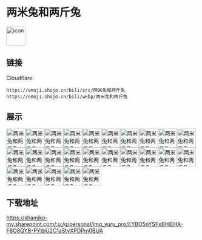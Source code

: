 # 两米兔和两斤兔
<img src="https://emoji.shojo.cn/bili/src/两米兔和两斤兔/icon.png" width="50" height="50" alt="icon">

## 链接
Cloudflare:
```
https://emoji.shojo.cn/bili/src/两米兔和两斤兔
https://emoji.shojo.cn/bili/webp/两米兔和两斤兔
```
## 展示
<img src="https://emoji.shojo.cn/bili/src/两米兔和两斤兔/两米兔和两斤兔-走了.png" width="50" height="50" alt="两米兔和两斤兔-走了"><img src="https://emoji.shojo.cn/bili/src/两米兔和两斤兔/两米兔和两斤兔-恰柠檬.png" width="50" height="50" alt="两米兔和两斤兔-恰柠檬"><img src="https://emoji.shojo.cn/bili/src/两米兔和两斤兔/两米兔和两斤兔-发抖.png" width="50" height="50" alt="两米兔和两斤兔-发抖"><img src="https://emoji.shojo.cn/bili/src/两米兔和两斤兔/两米兔和两斤兔-吐血.png" width="50" height="50" alt="两米兔和两斤兔-吐血"><img src="https://emoji.shojo.cn/bili/src/两米兔和两斤兔/两米兔和两斤兔-点赞.png" width="50" height="50" alt="两米兔和两斤兔-点赞"><img src="https://emoji.shojo.cn/bili/src/两米兔和两斤兔/两米兔和两斤兔-开心.png" width="50" height="50" alt="两米兔和两斤兔-开心"><img src="https://emoji.shojo.cn/bili/src/两米兔和两斤兔/两米兔和两斤兔-行吧.png" width="50" height="50" alt="两米兔和两斤兔-行吧"><img src="https://emoji.shojo.cn/bili/src/两米兔和两斤兔/两米兔和两斤兔-爱你.png" width="50" height="50" alt="两米兔和两斤兔-爱你"><img src="https://emoji.shojo.cn/bili/src/两米兔和两斤兔/两米兔和两斤兔-咕咕.png" width="50" height="50" alt="两米兔和两斤兔-咕咕"><img src="https://emoji.shojo.cn/bili/src/两米兔和两斤兔/两米兔和两斤兔-期待.png" width="50" height="50" alt="两米兔和两斤兔-期待"><img src="https://emoji.shojo.cn/bili/src/两米兔和两斤兔/两米兔和两斤兔-震惊.png" width="50" height="50" alt="两米兔和两斤兔-震惊"><img src="https://emoji.shojo.cn/bili/src/两米兔和两斤兔/两米兔和两斤兔-送花.png" width="50" height="50" alt="两米兔和两斤兔-送花"><img src="https://emoji.shojo.cn/bili/src/两米兔和两斤兔/两米兔和两斤兔-我好菜啊.png" width="50" height="50" alt="两米兔和两斤兔-我好菜啊"><img src="https://emoji.shojo.cn/bili/src/两米兔和两斤兔/两米兔和两斤兔-疑问.png" width="50" height="50" alt="两米兔和两斤兔-疑问"><img src="https://emoji.shojo.cn/bili/src/两米兔和两斤兔/两米兔和两斤兔-你说什么.png" width="50" height="50" alt="两米兔和两斤兔-你说什么"><img src="https://emoji.shojo.cn/bili/src/两米兔和两斤兔/两米兔和两斤兔-自闭.png" width="50" height="50" alt="两米兔和两斤兔-自闭"><img src="https://emoji.shojo.cn/bili/src/两米兔和两斤兔/两米兔和两斤兔-无语.png" width="50" height="50" alt="两米兔和两斤兔-无语"><img src="https://emoji.shojo.cn/bili/src/两米兔和两斤兔/两米兔和两斤兔-可.png" width="50" height="50" alt="两米兔和两斤兔-可"><img src="https://emoji.shojo.cn/bili/src/两米兔和两斤兔/两米兔和两斤兔-勾肩搭背.png" width="50" height="50" alt="两米兔和两斤兔-勾肩搭背"><img src="https://emoji.shojo.cn/bili/src/两米兔和两斤兔/两米兔和两斤兔-会心一击.png" width="50" height="50" alt="两米兔和两斤兔-会心一击"><img src="https://emoji.shojo.cn/bili/src/两米兔和两斤兔/两米兔和两斤兔-吃惊.png" width="50" height="50" alt="两米兔和两斤兔-吃惊"><img src="https://emoji.shojo.cn/bili/src/两米兔和两斤兔/两米兔和两斤兔-流泪.png" width="50" height="50" alt="两米兔和两斤兔-流泪"><img src="https://emoji.shojo.cn/bili/src/两米兔和两斤兔/两米兔和两斤兔-递茶.png" width="50" height="50" alt="两米兔和两斤兔-递茶"><img src="https://emoji.shojo.cn/bili/src/两米兔和两斤兔/两米兔和两斤兔-吃瓜.png" width="50" height="50" alt="两米兔和两斤兔-吃瓜"><img src="https://emoji.shojo.cn/bili/src/两米兔和两斤兔/两米兔和两斤兔-墨镜.png" width="50" height="50" alt="两米兔和两斤兔-墨镜">

## 下载地址

https://shamiko-my.sharepoint.com/:u:/g/personal/img_yuru_pro/EYBO5nYSFxBHiEHA-F6O8QYB-PYtbU2C1aStvXPDPm0BUA